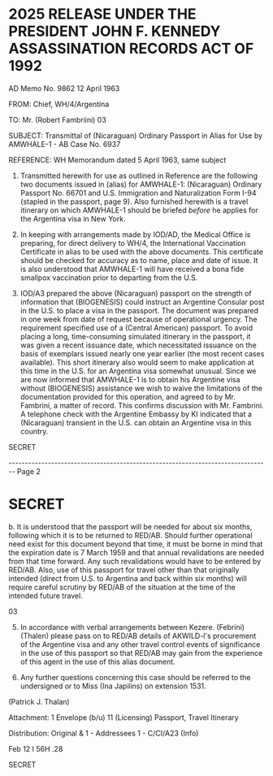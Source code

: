 # 2025 RELEASE UNDER THE PRESIDENT JOHN F. KENNEDY ASSASSINATION RECORDS ACT OF 1992

AD Memo No. 9862
12 April 1963

FROM: Chief, WH/4/Argentina

TO: Mr. (Robert Fambriini) 03

SUBJECT: Transmittal of (Nicaraguan) Ordinary Passport in Alias
for Use by AMWHALE-1 - AB Case No. 6937

REFERENCE: WH Memorandum dated 5 April 1963, same subject

1. Transmitted herewith for use as outlined in Reference are the following two documents issued in (alias) for AMWHALE-1: (Nicaraguan) Ordinary Passport No. 66701 and U.S. Immigration and Naturalization Form I-94 (stapled in the passport, page 9). Also furnished herewith is a travel itinerary on which AMWHALE-1 should be briefed *before* he applies for the Argentina visa in New York.

2. In keeping with arrangements made by IOD/AD, the Medical Office is preparing, for direct delivery to WH/4, the International Vaccination Certificate in alias to be used with the above documents. This certificate should be checked for accuracy as to name, place and date of issue. It is also understood that AMWHALE-1 will have received a bona fide smallpox vaccination prior to departing from the U.S.

3. IOD/A3 prepared the above (Nicaraguan) passport on the strength of information that (BIOGENESIS) could instruct an Argentine Consular post in the U.S. to place a visa in the passport. The document was prepared in one week from date of request because of operational urgency. The requirement specified use of a (Central American) passport. To avoid placing a long, time-consuming simulated itinerary in the passport, it was given a recent issuance date, which necessitated issuance on the basis of exemplars issued nearly one year earlier (the most recent cases available). This short itinerary also would seem to make application at this time in the U.S. for an Argentina visa somewhat unusual. Since we are now informed that AMWHALE-1 is to obtain his Argentine visa without (BIOGENESIS) assistance we wish to waive the limitations of the documentation provided for this operation, and agreed to by Mr. Fambrini, a matter of record. This confirms discussion with Mr. Fambrini. A telephone check with the Argentine Embassy by KI indicated that a (Nicaraguan) transient in the U.S. can obtain an Argentine visa in this country.

SECRET


-------------------------------------------------------------------------------- Page 2

# SECRET

b. It is understood that the passport will be needed for about six months, following which it is to be returned to RED/AB. Should further operational need exist for this document beyond that time, it must be borne in mind that the expiration date is 7 March 1959 and that annual revalidations are needed from that time forward. Any such revalidations would have to be entered by RED/AB. Also, use of this passport for travel other than that originally intended (direct from U.S. to Argentina and back within six months) will require careful scrutiny by RED/AB of the situation at the time of the intended future travel.

03

5. In accordance with verbal arrangements between Kezere. (Febrini) (Thalen) please pass on to RED/AB details of AKWILD-l's procurement of the Argentine visa and any other travel control events of significance in the use of this passport so that RED/AB may gain from the experience of this agent in the use of this alias document.

6. Any further questions concerning this case should be referred to the undersigned or to Miss (Ina Japilins) on extension 1531.

(Patrick J. Thalan)

Attachment: 1 Envelope (b/u)
11 (Licensing) Passport,
Travel Itinerary

Distribution:
Original & 1 - Addressees
1 - C/CI/A23 (Info)

Feb 12 I 56H .28

SECRET
